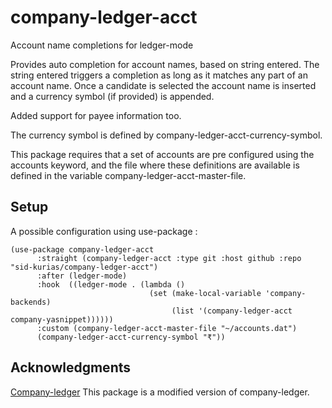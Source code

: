 # company-ledger-acct
Account name completions for ledger-mode  

Provides auto completion for account names, based on string entered.
The string entered triggers a completion as long as it matches any
part of an account name. Once a candidate is selected the account name
is inserted and a currency symbol (if provided) is appended.  

Added support for payee information too.  

The currency symbol is defined by company-ledger-acct-currency-symbol.  

This package requires that a set of accounts are pre configured using the
accounts keyword, and the file where these definitions are
available is defined in the variable company-ledger-acct-master-file.

## Setup
A possible configuration using use-package :

``` emacs-lisp
(use-package company-ledger-acct
      :straight (company-ledger-acct :type git :host github :repo "sid-kurias/company-ledger-acct")
      :after (ledger-mode)
      :hook  ((ledger-mode . (lambda ()
                               (set (make-local-variable 'company-backends)
                                    (list '(company-ledger-acct company-yasnippet))))))
      :custom (company-ledger-acct-master-file "~/accounts.dat")
      (company-ledger-acct-currency-symbol "₹"))
```

## Acknowledgments
[Company-ledger](https://github.com/debanjum/company-ledger)
This package is a modified version of company-ledger.
